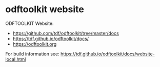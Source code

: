 # odftoolkit website
ODFTOOLKIT Website: 
* https://github.com/tdf/odftoolkit/tree/master/docs
* https://tdf.github.io/odftoolkit/docs/
* https://odftoolkit.org

For build information see: https://tdf.github.io/odftoolkit/docs/website-local.html
